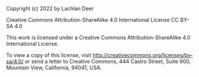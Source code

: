 Copyright (c) 2022 by Lachlan Deer

Creative Commons Attribution-ShareAlike 4.0 International License
CC BY-SA 4.0

This work is licensed under a Creative Commons Attribution-ShareAlike 4.0 International License.

To view a copy of this license, visit http://creativecommons.org/licenses/by-sa/4.0/ or send a
letter to Creative Commons, 444 Castro Street, Suite 900, Mountain View, California, 94041, USA.